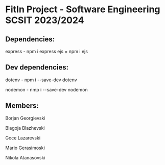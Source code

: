 # FitIn Project - Software Engineering SCSIT 2023/2024
## Dependencies:
express - npm i express
ejs = npm i ejs

## Dev dependencies:
dotenv - npm i --save-dev dotenv

nodemon - nmp i --save-dev nodemon

## Members:
Borjan Georgievski 

Blagoja Blazhevski 

Goce Lazarevski 

Mario Gerasimoski 

Nikola Atanasovski 
